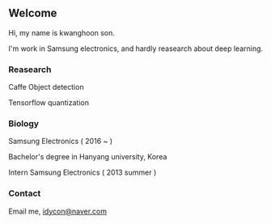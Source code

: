 ## Welcome

Hi, my name is kwanghoon son.

I'm work in Samsung electronics, and hardly reasearch about deep learning.

### Reasearch

Caffe Object detection

Tensorflow quantization

### Biology

Samsung Electronics ( 2016 ~ )

Bachelor's degree in Hanyang university, Korea

Intern Samsung Electronics ( 2013 summer )


### Contact

Email me, idycon@naver.com
